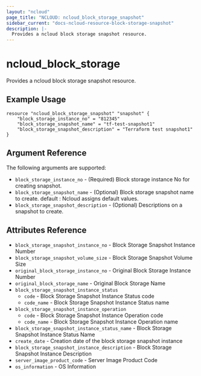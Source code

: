 ```yaml
---
layout: "ncloud"
page_title: "NCLOUD: ncloud_block_storage_snapshot"
sidebar_current: "docs-ncloud-resource-block-storage-snapshot"
description: |-
  Provides a ncloud block storage snapshot resource.
---
```


# ncloud_block_storage

Provides a ncloud block storage snapshot resource.

## Example Usage

```hcl
resource "ncloud_block_storage_snapshot" "snapshot" {
	"block_storage_instance_no" = "812345"
	"block_storage_snapshot_name" = "tf-test-snapshot1"
	"block_storage_snapshot_description" = "Terraform test snapshot1"
}
```

## Argument Reference

The following arguments are supported:

* `block_storage_instance_no` - (Required) Block storage instance No for creating snapshot.
* `block_storage_snapshot_name` - (Optional) Block storage snapshot name to create. default : Ncloud assigns default values.
* `block_storage_snapshot_description` - (Optional) Descriptions on a snapshot to create.

## Attributes Reference

* `block_storage_snapshot_instance_no` - Block Storage Snapshot Instance Number
* `block_storage_snapshot_volume_size` - Block Storage Snapshot Volume Size
* `original_block_storage_instance_no` - Original Block Storage Instance Number
* `original_block_storage_name` - Original Block Storage Name
* `block_storage_snapshot_instance_status`
    * `code` - Block Storage Snapshot Instance Status code
    * `code_name` - Block Storage Snapshot Instance Status name
* `block_storage_snapshot_instance_operation`
    * `code` - Block Storage Snapshot Instance Operation code
    * `code_name` - Block Storage Snapshot Instance Operation name
* `block_storage_snapshot_instance_status_name` - Block Storage Snapshot Instance Status Name
* `create_date` - Creation date of the block storage snapshot instance
* `block_storage_snapshot_instance_description` - Block Storage Snapshot Instance Description
* `server_image_product_code` - Server Image Product Code
* `os_information` - OS Information